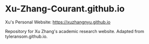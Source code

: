 # Xu-Zhang-Courant.github.io
Xu's Personal Website: https://xuzhangnyu.github.io


Repository for Xu Zhang's academic research website. Adapted from tyleransom.github.io. 
